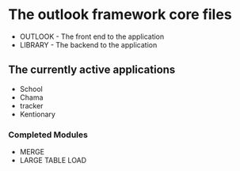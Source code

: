 # The outlook framework core files
- OUTLOOK - The front end to the application
- LIBRARY - The backend to the application
## The currently active applications
- School
- Chama
- tracker
- Kentionary
### Completed Modules
- MERGE
- LARGE TABLE LOAD
